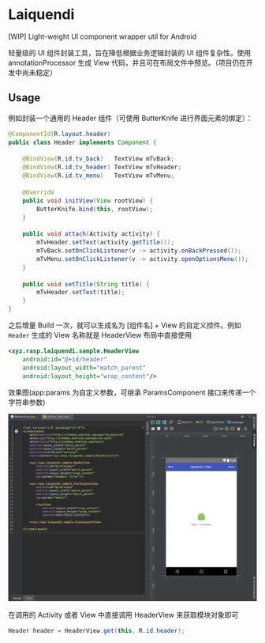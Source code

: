 # Laiquendi

[WIP] Light-weight UI component wrapper util for Android

轻量级的 UI 组件封装工具，旨在降低根据业务逻辑封装的 UI 组件复杂性。使用 annotationProcessor 生成 View 代码，并且可在布局文件中预览。（项目仍在开发中尚未稳定）

## Usage

例如封装一个通用的 Header 组件（可使用 ButterKnife 进行界面元素的绑定）：

```java
@ComponentId(R.layout.header)
public class Header implements Component {

    @BindView(R.id.tv_back)   TextView mTvBack;
    @BindView(R.id.tv_header) TextView mTvHeader;
    @BindView(R.id.tv_menu)   TextView mTvMenu;

    @Override
    public void initView(View rootView) {
        ButterKnife.bind(this, rootView);
    }

    public void attach(Activity activity) {
        mTvHeader.setText(activity.getTitle());
        mTvBack.setOnClickListener(v -> activity.onBackPressed());
        mTvMenu.setOnClickListener(v -> activity.openOptionsMenu());
    }

    public void setTitle(String title) {
        mTvHeader.setText(title);
    }
}
```

之后增量 Build 一次，就可以生成名为 [组件名] + View 的自定义控件。例如 `Header` 生成的 View 名称就是 HeaderView
布局中直接使用

```xml
<xyz.rasp.laiquendi.sample.HeaderView
    android:id="@+id/header"
    android:layout_width="match_parent"
    android:layout_height="wrap_content"/>
```

效果图(app:params 为自定义参数，可继承 ParamsComponent 接口来传递一个字符串参数)

![Sample](art/sample.png)

在调用的 Activity 或者 View 中直接调用 HeaderView 来获取模块对象即可

```java
Header header = HeaderView.get(this, R.id.header);
```
